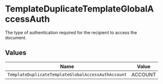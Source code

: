 # TemplateDuplicateTemplateGlobalAccessAuth

The type of authentication required for the recipient to access the document.


## Values

| Name                                               | Value                                              |
| -------------------------------------------------- | -------------------------------------------------- |
| `TemplateDuplicateTemplateGlobalAccessAuthAccount` | ACCOUNT                                            |